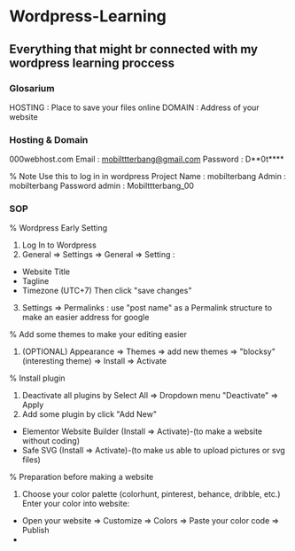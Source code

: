 # Wordpress-Learning
## Everything that might br connected with my wordpress learning proccess

### Glosarium
HOSTING : Place to save your files online
DOMAIN : Address of your website

### Hosting & Domain
000webhost.com
Email : mobilttterbang@gmail.com
Password : D**0t****

% Note Use this to log in in wordpress 
Project Name : mobilterbang
Admin : mobilterbang
Password admin : Mobilttterbang_00


### SOP
% Wordpress Early Setting
1. Log In to Wordpress
2. General => Settings => General => Setting :
  - Website Title
  - Tagline
  - Timezone (UTC+7)
  Then click "save changes"
3. Settings => Permalinks : use "post name" as a Permalink structure to make an easier address for google 

% Add some themes to make your editing easier 
1. (OPTIONAL) Appearance => Themes => add new themes => "blocksy" (interesting theme) => Install => Activate

% Install plugin
1. Deactivate all plugins by Select All => Dropdown menu "Deactivate" => Apply
2. Add some plugin by click "Add New"
  - Elementor Website Builder (Install => Activate)-(to make a website without coding)
  - Safe SVG (Install => Activate)-(to make us able to upload pictures or svg files)

% Preparation before making a website
1. Choose your color palette (colorhunt, pinterest, behance, dribble, etc.)
  Enter your color into website:
  - Open your website => Customize => Colors => Paste your color code => Publish
  - 
